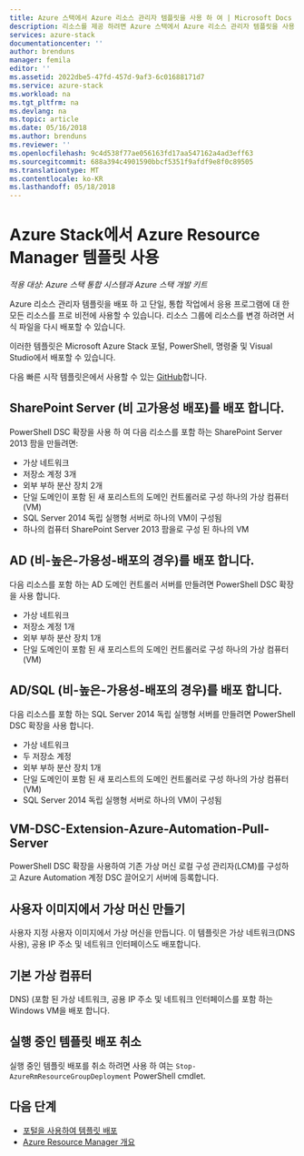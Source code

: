 ```yaml
---
title: Azure 스택에서 Azure 리소스 관리자 템플릿을 사용 하 여 | Microsoft Docs
description: 리소스를 제공 하려면 Azure 스택에서 Azure 리소스 관리자 템플릿을 사용 하는 방법을 알아봅니다.
services: azure-stack
documentationcenter: ''
author: brenduns
manager: femila
editor: ''
ms.assetid: 2022dbe5-47fd-457d-9af3-6c01688171d7
ms.service: azure-stack
ms.workload: na
ms.tgt_pltfrm: na
ms.devlang: na
ms.topic: article
ms.date: 05/16/2018
ms.author: brenduns
ms.reviewer: ''
ms.openlocfilehash: 9c4d538f77ae056163fd17aa547162a4ad3eff63
ms.sourcegitcommit: 688a394c4901590bbcf5351f9afdf9e8f0c89505
ms.translationtype: MT
ms.contentlocale: ko-KR
ms.lasthandoff: 05/18/2018
---
```

# <a name="use-azure-resource-manager-templates-in-azure-stack"></a>Azure Stack에서 Azure Resource Manager 템플릿 사용

*적용 대상: Azure 스택 통합 시스템과 Azure 스택 개발 키트*

Azure 리소스 관리자 템플릿을 배포 하 고 단일, 통합 작업에서 응용 프로그램에 대 한 모든 리소스를 프로 비전에 사용할 수 있습니다. 리소스 그룹에 리소스를 변경 하려면 서식 파일을 다시 배포할 수 있습니다.

이러한 템플릿은 Microsoft Azure Stack 포털, PowerShell, 명령줄 및 Visual Studio에서 배포할 수 있습니다.

다음 빠른 시작 템플릿은에서 사용할 수 있는 [GitHub](http://aka.ms/azurestackgithub)합니다.

## <a name="deploy-sharepoint-server-non-high-availability-deployment"></a>SharePoint Server (비 고가용성 배포)를 배포 합니다.

PowerShell DSC 확장을 사용 하 여 다음 리소스를 포함 하는 SharePoint Server 2013 팜을 만들려면:

* 가상 네트워크
* 저장소 계정 3개
* 외부 부하 분산 장치 2개
* 단일 도메인이 포함 된 새 포리스트의 도메인 컨트롤러로 구성 하나의 가상 컴퓨터 (VM)
* SQL Server 2014 독립 실행형 서버로 하나의 VM이 구성됨
* 하나의 컴퓨터 SharePoint Server 2013 팜을로 구성 된 하나의 VM

## <a name="deploy-ad-non-high-availability-deployment"></a>AD (비-높은-가용성-배포의 경우)를 배포 합니다.

다음 리소스를 포함 하는 AD 도메인 컨트롤러 서버를 만들려면 PowerShell DSC 확장을 사용 합니다.

* 가상 네트워크
* 저장소 계정 1개
* 외부 부하 분산 장치 1개
* 단일 도메인이 포함 된 새 포리스트의 도메인 컨트롤러로 구성 하나의 가상 컴퓨터 (VM)

## <a name="deploy-adsql-non-high-availability-deployment"></a>AD/SQL (비-높은-가용성-배포의 경우)를 배포 합니다.

다음 리소스를 포함 하는 SQL Server 2014 독립 실행형 서버를 만들려면 PowerShell DSC 확장을 사용 합니다.

* 가상 네트워크
* 두 저장소 계정
* 외부 부하 분산 장치 1개
* 단일 도메인이 포함 된 새 포리스트의 도메인 컨트롤러로 구성 하나의 가상 컴퓨터 (VM)
* SQL Server 2014 독립 실행형 서버로 하나의 VM이 구성됨

## <a name="vm-dsc-extension-azure-automation-pull-server"></a>VM-DSC-Extension-Azure-Automation-Pull-Server

PowerShell DSC 확장을 사용하여 기존 가상 머신 로컬 구성 관리자(LCM)를 구성하고 Azure Automation 계정 DSC 끌어오기 서버에 등록합니다.

## <a name="create-a-virtual-machine-from-a-user-image"></a>사용자 이미지에서 가상 머신 만들기

사용자 지정 사용자 이미지에서 가상 머신을 만듭니다. 이 템플릿은 가상 네트워크(DNS 사용), 공용 IP 주소 및 네트워크 인터페이스도 배포합니다.

## <a name="basic-virtual-machine"></a>기본 가상 컴퓨터

DNS) (포함 된 가상 네트워크, 공용 IP 주소 및 네트워크 인터페이스를 포함 하는 Windows VM을 배포 합니다.

## <a name="cancel-a-running-template-deployment"></a>실행 중인 템플릿 배포 취소

실행 중인 템플릿 배포를 취소 하려면 사용 하 여는 `Stop-AzureRmResourceGroupDeployment` PowerShell cmdlet.

## <a name="next-steps"></a>다음 단계

* [포털을 사용하여 템플릿 배포](azure-stack-deploy-template-portal.md)
* [Azure Resource Manager 개요](../../azure-resource-manager/resource-group-overview.md)
